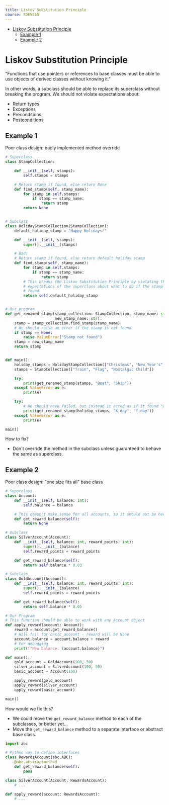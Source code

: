 ```yaml
---
title: Listov Substitution Principle
course: SDEV265
---
```


- [Liskov Substitution Principle](#liskov-substitution-principle)
  - [Example 1](#example-1)
  - [Example 2](#example-2)

# Liskov Substitution Principle

"Functions that use pointers or references to base classes must be able to use objects of derived classes without knowing it."

In other words, a subclass should be able to replace its superclass without breaking the program. We should not violate expectations about:

- Return types
- Exceptions
- Preconditions
- Postconditions

## Example 1

Poor class design: badly implemented method override

```python
# Superclass
class StampCollection:

    def __init__(self, stamps):
        self.stamps = stamps

    # Return stamp if found, else return None
    def find_stamp(self, stamp_name):
        for stamp in self.stamps:
            if stamp == stamp_name:
                return stamp
        return None


# Subclass
class HolidayStampCollection(StampCollection):
    default_holiday_stamp = "Happy Holidays!"

    def __init__(self, stamps):
        super().__init__(stamps)

    # Bad:
    # Return stamp if found, else return default holiday stamp
    def find_stamp(self, stamp_name):
        for stamp in self.stamps:
            if stamp == stamp_name:
                return stamp
        # This breaks the Liskov Substitution Principle by violating the
        # expectations of the superclass about what to do if the stamp is not
        # found.
        return self.default_holiday_stamp


# Our program
def get_renamed_stamp(stamp_collection: StampCollection, stamp_name: str,
                      new_stamp_name: str):
    stamp = stamp_collection.find_stamp(stamp_name)
    # We should raise an error if the stamp is not found
    if stamp == None:
        raise ValueError("Stamp not found")
    stamp = new_stamp_name
    return stamp


def main():
    holiday_stamps = HolidayStampCollection(["Christmas", "New Year's", "Valentine's Day"])
    stamps = StampCollection(["Train", "Flag", "Nostalgic Child"])

    try:
        print(get_renamed_stamp(stamps, "Boat", "Ship"))
    except ValueError as e:
        print(e)

    try:
        # We should have failed, but instead it acted as if it found "X-day" and renamed it to "Y-day"
        print(get_renamed_stamp(holiday_stamps, "X-day", "Y-day"))
    except ValueError as e:
        print(e)

main()
```

How to fix?

- Don't override the method in the subclass unless guaranteed to behave the same as superclass.

## Example 2

Poor class design: "one size fits all" base class

```python
# Superclass
class Account:
    def __init__(self, balance: int):
        self.balance = balance

    # This doesn't make sense for all accounts, so it should not be here
    def get_reward_balance(self):
        return None

# Subclass
class SilverAccount(Account):
    def __init__(self, balance: int, reward_points: int):
        super().__init__(balance)
        self.reward_points = reward_points

    def get_reward_balance(self):
        return self.balance * 0.03

# Subclass
class GoldAccount(Account):
    def __init__(self, balance: int, reward_points: int):
        super().__init__(balance)
        self.reward_points = reward_points

    def get_reward_balance(self):
        return self.balance * 0.05

# Our Program
# This function should be able to work with any Account object
def apply_reward(account: Account):
    reward = account.get_reward_balance()
    # Will fail for basic_account - reward will be None
    account.balance = account.balance + reward
    # For debugging
    print(f"New balance: {account.balance}")

def main():
    gold_account = GoldAccount(100, 50)
    silver_account = SilverAccount(100, 50)
    basic_account = Account(100)

    apply_reward(gold_account)
    apply_reward(silver_account)
    apply_reward(basic_account)

main()
```

How would we fix this?

- We could move the `get_reward_balance` method to each of the subclasses, or better yet...
- Move the `get_reward_balance` method to a separate interface or abstract base class.

```python
import abc

# Python way to define interfaces
class RewardsAccount(abc.ABC):
    @abc.abstractmethod
    def get_reward_balance(self):
        pass

class SilverAccount(Account, RewardsAccount):
    # ...

def apply_reward(account: RewardsAccount):
    # ...
```
